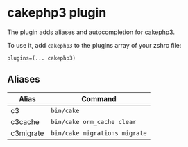 # cakephp3 plugin

The plugin adds aliases and autocompletion for
[cakephp3](https://book.cakephp.org/3.0/en/index.html).

To use it, add `cakephp3` to the plugins array of your zshrc file:

```
plugins=(... cakephp3)
```

## Aliases

| Alias     | Command                       |
| --------- | ----------------------------- |
| c3        | `bin/cake`                    |
| c3cache   | `bin/cake orm_cache clear`    |
| c3migrate | `bin/cake migrations migrate` |
